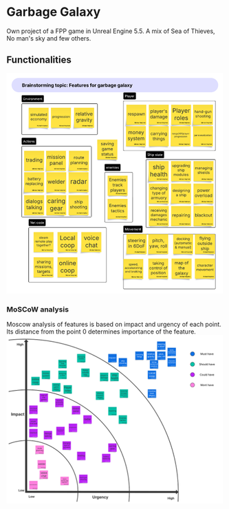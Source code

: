# Garbage Galaxy
Own project of a FPP game in Unreal Engine 5.5. A mix of Sea of Thieves, No man's sky and few others.

## Functionalities
![Features brainstorming with types seperation](./Docs/Garbage%20galaxy%20-%20Features.png "Features list")

### MoSCoW analysis
Moscow analysis of features is based on impact and urgency of each point. Its distance from the point 0 determines importance of the feature.
![Moscow analysis of features based on impact and urgency](./Docs/Garbage%20galaxy%20-%20MoSCoW.png "MoSCoW analysis")


